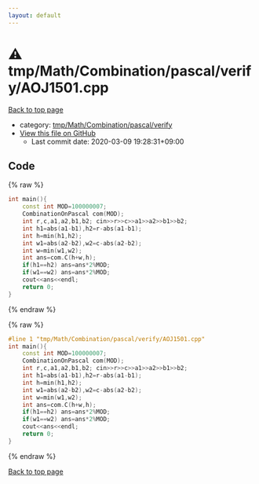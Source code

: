 ```yaml
---
layout: default
---
```


<!-- mathjax config similar to math.stackexchange -->
<script type="text/javascript" async
  src="https://cdnjs.cloudflare.com/ajax/libs/mathjax/2.7.5/MathJax.js?config=TeX-MML-AM_CHTML">
</script>
<script type="text/x-mathjax-config">
  MathJax.Hub.Config({
    TeX: { equationNumbers: { autoNumber: "AMS" }},
    tex2jax: {
      inlineMath: [ ['$','$'] ],
      processEscapes: true
    },
    "HTML-CSS": { matchFontHeight: false },
    displayAlign: "left",
    displayIndent: "2em"
  });
</script>

<script type="text/javascript" src="https://cdnjs.cloudflare.com/ajax/libs/jquery/3.4.1/jquery.min.js"></script>
<script src="https://cdn.jsdelivr.net/npm/jquery-balloon-js@1.1.2/jquery.balloon.min.js" integrity="sha256-ZEYs9VrgAeNuPvs15E39OsyOJaIkXEEt10fzxJ20+2I=" crossorigin="anonymous"></script>
<script type="text/javascript" src="../../../../../../assets/js/copy-button.js"></script>
<link rel="stylesheet" href="../../../../../../assets/css/copy-button.css" />


# :warning: tmp/Math/Combination/pascal/verify/AOJ1501.cpp

<a href="../../../../../../index.html">Back to top page</a>

* category: <a href="../../../../../../index.html#cd55c4c6c9084ec65cf199c46298326c">tmp/Math/Combination/pascal/verify</a>
* <a href="{{ site.github.repository_url }}/blob/master/tmp/Math/Combination/pascal/verify/AOJ1501.cpp">View this file on GitHub</a>
    - Last commit date: 2020-03-09 19:28:31+09:00




## Code

<a id="unbundled"></a>
{% raw %}
```cpp
int main(){
    const int MOD=100000007;
    CombinationOnPascal com(MOD);
    int r,c,a1,a2,b1,b2; cin>>r>>c>>a1>>a2>>b1>>b2;
    int h1=abs(a1-b1),h2=r-abs(a1-b1);
    int h=min(h1,h2);
    int w1=abs(a2-b2),w2=c-abs(a2-b2);
    int w=min(w1,w2);
    int ans=com.C(h+w,h);
    if(h1==h2) ans=ans*2%MOD;
    if(w1==w2) ans=ans*2%MOD;
    cout<<ans<<endl;
    return 0;
}

```
{% endraw %}

<a id="bundled"></a>
{% raw %}
```cpp
#line 1 "tmp/Math/Combination/pascal/verify/AOJ1501.cpp"
int main(){
    const int MOD=100000007;
    CombinationOnPascal com(MOD);
    int r,c,a1,a2,b1,b2; cin>>r>>c>>a1>>a2>>b1>>b2;
    int h1=abs(a1-b1),h2=r-abs(a1-b1);
    int h=min(h1,h2);
    int w1=abs(a2-b2),w2=c-abs(a2-b2);
    int w=min(w1,w2);
    int ans=com.C(h+w,h);
    if(h1==h2) ans=ans*2%MOD;
    if(w1==w2) ans=ans*2%MOD;
    cout<<ans<<endl;
    return 0;
}

```
{% endraw %}

<a href="../../../../../../index.html">Back to top page</a>

